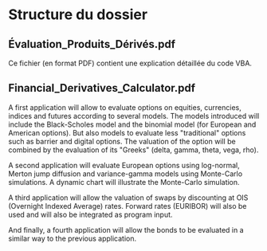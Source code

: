 # Structure du dossier

## Évaluation_Produits_Dérivés.pdf

Ce fichier (en format PDF) contient une explication détaillée du code VBA.

## Financial_Derivatives_Calculator.pdf

A first application will allow to evaluate options on equities, currencies, indices and futures according to several models. The models introduced will include the Black-Scholes model and the binomial model (for European and American options). But also models to evaluate less "traditional" options such as barrier and digital options. The valuation of the option will be combined by the evaluation of its "Greeks" (delta, gamma, theta, vega, rho). 

A second application will evaluate European options using log-normal, Merton jump diffusion and variance-gamma models using Monte-Carlo simulations. A dynamic chart will illustrate the Monte-Carlo simulation. 

A third application will allow the valuation of swaps by discounting at OIS (Overnight Indexed Average) rates. Forward rates (EURIBOR) will also be used and will also be integrated as program input. 

And finally, a fourth application will allow the bonds to be evaluated in a similar way to the previous application. 
